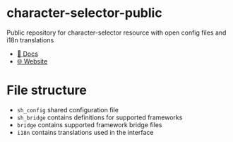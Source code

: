 # character-selector-public

Public repository for character-selector resource with open config files and i18n translations

- [📄 Docs](https://resourceforge.net/character-selector/)
- [🌐 Website](https://resourceforge.net)

# File structure

- `sh_config` shared configuration file
- `sh_bridge` contains definitions for supported frameworks
- `bridge` contains supported framework bridge files
- `i18n` contains translations used in the interface